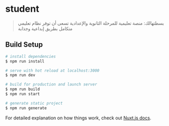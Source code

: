 # student

> بسطتهالك: منصة تعليمية للمرحلة الثانوية والإعدادية تسعى أن توفر نظام تعليمي متكامل بطريق إبداعية وجذابة

## Build Setup

``` bash
# install dependencies
$ npm run install

# serve with hot reload at localhost:3000
$ npm run dev

# build for production and launch server
$ npm run build
$ npm run start

# generate static project
$ npm run generate
```

For detailed explanation on how things work, check out [Nuxt.js docs](https://nuxtjs.org).

